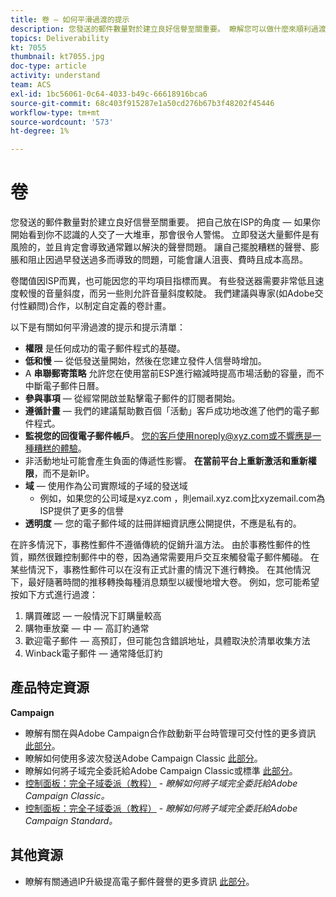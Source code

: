 ```yaml
---
title: 卷 — 如何平滑過渡的提示
description: 您發送的郵件數量對於建立良好信譽至關重要。 瞭解您可以做什麼來順利過渡。
topics: Deliverability
kt: 7055
thumbnail: kt7055.jpg
doc-type: article
activity: understand
team: ACS
exl-id: 1bc56061-0c64-4033-b49c-66618916bca6
source-git-commit: 68c403f915287e1a50cd276b67b3f48202f45446
workflow-type: tm+mt
source-wordcount: '573'
ht-degree: 1%

---
```


# 卷

您發送的郵件數量對於建立良好信譽至關重要。 把自己放在ISP的角度 — 如果你開始看到你不認識的人交了一大堆車，那會很令人警惕。 立即發送大量郵件是有風險的，並且肯定會導致通常難以解決的聲譽問題。 讓自己擺脫糟糕的聲譽、膨脹和阻止因過早發送過多而導致的問題，可能會讓人沮喪、費時且成本高昂。

卷閾值因ISP而異，也可能因您的平均項目指標而異。 有些發送器需要非常低且速度較慢的音量斜度，而另一些則允許音量斜度較陡。 我們建議與專家(如Adobe交付性顧問)合作，以制定自定義的卷計畫。

以下是有關如何平滑過渡的提示和提示清單：

* **權限** 是任何成功的電子郵件程式的基礎。
* **低和慢**  — 從低發送量開始，然後在您建立發件人信譽時增加。
* A **串聯郵寄策略** 允許您在使用當前ESP進行縮減時提高市場活動的容量，而不中斷電子郵件日曆。
* **參與事項**  — 從經常開啟並點擊電子郵件的訂閱者開始。
* **遵循計畫**  — 我們的建議幫助數百個「活動」客戶成功地改進了他們的電子郵件程式。
* **監視您的回復電子郵件帳戶**。 您的客戶使用noreply@xyz.com或不響應是一種糟糕的體驗。
* 非活動地址可能會產生負面的傳遞性影響。 **在當前平台上重新激活和重新權限**，而不是新IP。
* **域**  — 使用作為公司實際域的子域的發送域
   * 例如，如果您的公司域是xyz.com ，則email.xyz.com比xyzemail.com為ISP提供了更多的信譽
* **透明度**  — 您的電子郵件域的註冊詳細資訊應公開提供，不應是私有的。

在許多情況下，事務性郵件不遵循傳統的促銷升溫方法。 由於事務性郵件的性質，顯然很難控制郵件中的卷，因為通常需要用戶交互來觸發電子郵件觸碰。 在某些情況下，事務性郵件可以在沒有正式計畫的情況下進行轉換。 在其他情況下，最好隨著時間的推移轉換每種消息類型以緩慢地增大卷。 例如，您可能希望按如下方式進行過渡：

1. 購買確認 — 一般情況下訂購量較高
2. 購物車放棄 — 中 — 高訂約通常
3. 歡迎電子郵件 — 高預訂，但可能包含錯誤地址，具體取決於清單收集方法
4. Winback電子郵件 — 通常降低訂約

## 產品特定資源

**Campaign**

* 瞭解有關在與Adobe Campaign合作啟動新平台時管理可交付性的更多資訊 [此部分](/help/additional-resources/ac-starting-new-platform.md)。
* 瞭解如何使用多波次發送Adobe Campaign Classic [此部分](https://experienceleague.adobe.com/docs/campaign-classic/using/sending-messages/key-steps-when-creating-a-delivery/steps-sending-the-delivery.html#sending-using-multiple-waves)。
* 瞭解如何將子域完全委託給Adobe Campaign Classic或標準 [此部分](/help/additional-resources/ac-domain-name-setup.md)。
* [控制面板：完全子域委派（教程）](https://experienceleague.adobe.com/docs/campaign-classic-learn/control-panel/subdomains-and-certificates/subdomain-delegation.html) - *瞭解如何將子域完全委託給Adobe Campaign Classic。*
* [控制面板：完全子域委派（教程）](https://experienceleague.adobe.com/docs/campaign-standard-learn/control-panel/subdomains-and-certificates/subdomain-delegation.html) - *瞭解如何將子域完全委託給Adobe Campaign Standard。*

## 其他資源

* 瞭解有關通過IP升級提高電子郵件聲譽的更多資訊 [此部分](/help/additional-resources/increase-reputation-with-ip-warming.md)。

